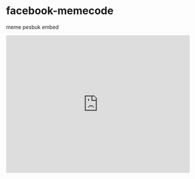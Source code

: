 # facebook-memecode
meme pesbuk embed
<iframe src="https://www.facebook.com/plugins/post.php?href=https%3A%2F%2Fwww.facebook.com%2Fcodingthai9%2Fposts%2Fpfbid0K1ovWQt7jCg9URX1pcGfoZJVsNGvXkh5GyXMEgfTBNwiMYeWswVeN3VSycMLdNppl&show_text=false&width=500" width="500" height="375" style="border:none;overflow:hidden" scrolling="no" frameborder="0" allowfullscreen="true" allow="autoplay; clipboard-write; encrypted-media; picture-in-picture; web-share"></iframe>
